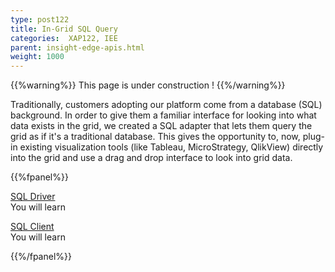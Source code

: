 ```yaml
---
type: post122
title: In-Grid SQL Query
categories:  XAP122, IEE
parent: insight-edge-apis.html
weight: 1000
---
```



{{%warning%}}
This page is under construction !
{{%/warning%}}

Traditionally, customers adopting our platform come from a database (SQL) background. In order to give them a familiar interface for looking into what data exists in the grid, we created a SQL adapter that lets them query the grid as if it's a traditional database. This gives the opportunity to, now, plug-in existing visualization tools (like Tableau, MicroStrategy, QlikView) 
directly into the grid and use a drag and drop interface to look into grid data.


 
{{%fpanel%}}

[SQL Driver](./sql-driver.html)<br>
You will learn 
 
[SQL Client](./sql-client.html)<br>
You will learn   
  
 
{{%/fpanel%}}

